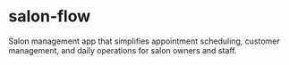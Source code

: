 # salon-flow
Salon management app that simplifies appointment scheduling, customer management, and daily operations for salon owners and staff.

